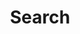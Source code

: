 ---
title: "Search"
layout: "search" # necessary for search
summary: "Search this site"
placeholder: "search this site..."
hidden: true # hide from home page
---